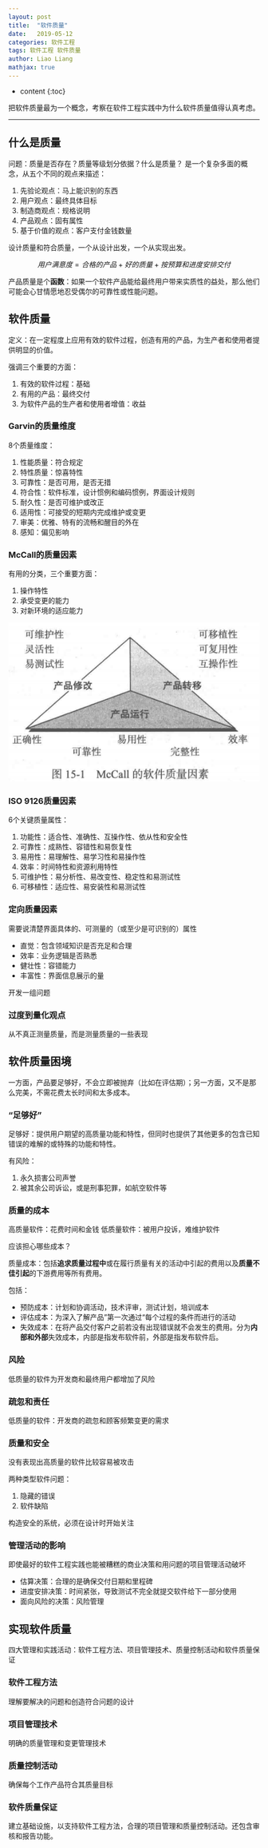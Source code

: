 ```yaml
---
layout: post
title:  "软件质量"
date:   2019-05-12
categories: 软件工程
tags: 软件工程 软件质量
author: Liao Liang
mathjax: true
---
```


* content
{:toc}

把软件质量最为一个概念，考察在软件工程实践中为什么软件质量值得认真考虑。

--- --- ---

## 什么是质量

问题：质量是否存在？质量等级划分依据？什么是质量？
是一个复杂多面的概念，从五个不同的观点来描述：

1. 先验论观点：马上能识别的东西
2. 用户观点：最终具体目标
3. 制造商观点：规格说明
4. 产品观点：固有属性
5. 基于价值的观点：客户支付金钱数量

设计质量和符合质量，一个从设计出发，一个从实现出发。

$$
用户满意度=合格的产品+好的质量+按预算和进度安排交付
$$

产品质量是个**函数**：如果一个软件产品能给最终用户带来实质性的益处，那么他们可能会心甘情愿地忍受偶尔的可靠性或性能问题。

## 软件质量

定义：在一定程度上应用有效的软件过程，创造有用的产品，为生产者和使用者提供明显的价值。

强调三个重要的方面：

1. 有效的软件过程：基础
2. 有用的产品：最终交付
3. 为软件产品的生产者和使用者增值：收益

### Garvin的质量维度

8个质量维度：

1. 性能质量：符合规定
2. 特性质量：惊喜特性
3. 可靠性：是否可用，是否无措
4. 符合性：软件标准，设计惯例和编码惯例，界面设计规则
5. 耐久性：是否可维护或改正
6. 适用性：可接受的短期内完成维护或变更
7. 审美：优雅、特有的流畅和醒目的外在
8. 感知：偏见影响

### McCall的质量因素

有用的分类，三个重要方面：

1. 操作特性
2. 承受变更的能力
3. 对新环境的适应能力

![McCall的软件质量因素](../media/imgs/2019-05-12-软件质量/McCall的软件质量因素.jpg)

### ISO 9126质量因素

6个关键质量属性：

1. 功能性：适合性、准确性、互操作性、依从性和安全性
2. 可靠性：成熟性、容错性和易恢复性
3. 易用性：易理解性、易学习性和易操作性
4. 效率：时间特性和资源利用特性
5. 可维护性：易分析性、易改变性、稳定性和易测试性
6. 可移植性：适应性、易安装性和易测试性

### 定向质量因素

需要说清楚界面具体的、可测量的（或至少是可识别的）属性

* 直觉：包含领域知识是否充足和合理
* 效率：业务逻辑是否熟悉
* 健壮性：容错能力
* 丰富性：界面信息展示的量

开发一组问题

### 过度到量化观点

从不真正测量质量，而是测量质量的一些表现

## 软件质量困境

一方面，产品要足够好，不会立即被抛弃（比如在评估期）；另一方面，又不是那么完美，不需花费太长时间和太多成本。

### “足够好”

足够好：提供用户期望的高质量功能和特性，但同时也提供了其他更多的包含已知错误的难解的或特殊的功能和特性。

有风险：

1. 永久损害公司声誉
2. 被其余公司诉讼，或是刑事犯罪，如航空软件等

### 质量的成本

高质量软件：花费时间和金钱
低质量软件：被用户投诉，难维护软件

应该担心哪些成本？

质量成本：包括**追求质量过程中**或在履行质量有关的活动中引起的费用以及**质量不佳引起**的下游费用等所有费用。

包括：

* 预防成本：计划和协调活动，技术评审，测试计划，培训成本
* 评估成本：为深入了解产品”第一次通过“每个过程的条件而进行的活动
* 失效成本：在将产品交付客户之前若没有出现错误就不会发生的费用。分为**内部和外部**失效成本，内部是指发布软件前，外部是指发布软件后。

### 风险

低质量的软件为开发商和最终用户都增加了风险

### 疏忽和责任

低质量的软件：开发商的疏忽和顾客频繁变更的需求

### 质量和安全

没有表现出高质量的软件比较容易被攻击

两种类型软件问题：

1. 隐藏的错误
2. 软件缺陷

构造安全的系统，必须在设计时开始关注

### 管理活动的影响

即使最好的软件工程实践也能被糟糕的商业决策和用问题的项目管理活动破坏

* 估算决策：合理的是确保交付日期和里程碑
* 进度安排决策：时间紧张，导致测试不完全就提交软件给下一部分使用
* 面向风险的决策：风险管理

## 实现软件质量

四大管理和实践活动：软件工程方法、项目管理技术、质量控制活动和软件质量保证

### 软件工程方法

理解要解决的问题和创造符合问题的设计

### 项目管理技术

明确的质量管理和变更管理技术

### 质量控制活动

确保每个工作产品符合其质量目标

### 软件质量保证

建立基础设施，以支持软件工程方法，合理的项目管理和质量控制活动。还包含审核和报告功能。